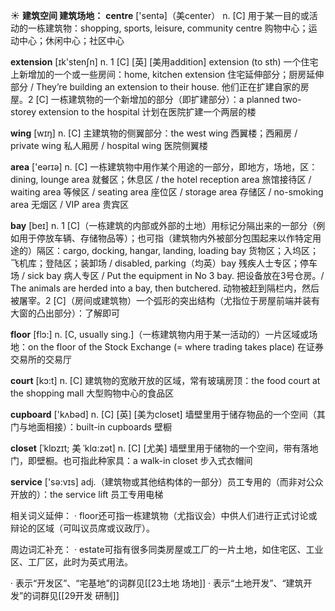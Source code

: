 ☀ <span class="category">**建筑空间 建筑场地：**</span>
<span class="vocabulary">**centre**</span> ['sentə]（美center）
<span class="definition">n. [C] 用于某一目的或活动的一栋建筑物：</span>shopping, sports, leisure, community centre 购物中心；运动中心；休闲中心；社区中心

<span class="vocabulary">**extension**</span> [ɪk'stenʃn] 
<span class="definition">n. 1 [C] [英] [美用addition] extension (to sth) 一个住宅上新增加的一个或一些房间：</span>home, kitchen extension 住宅延伸部分；厨房延伸部分 / They’re building an extension to their house. 他们正在扩建自家的房屋。<span class="definition">2 [C] 一栋建筑物的一个新增加的部分（即扩建部分）：</span>a planned two-storey extension to the hospital 计划在医院扩建一个两层的楼

<span class="vocabulary">**wing**</span> [wɪŋ] 
<span class="definition">n. [C] 主建筑物的侧翼部分：</span>the west wing 西翼楼；西厢房 / private wing 私人厢房 / hospital wing 医院侧翼楼

<span class="vocabulary">**area**</span> ['eərɪə] 
<span class="definition">n. [C] 一栋建筑物中用作某个用途的一部分，即地方，场地，区：</span>dining, lounge area 就餐区；休息区 / the hotel reception area 旅馆接待区 / waiting area 等候区 / seating area 座位区 / storage area 存储区 / no-smoking area 无烟区 / VIP area 贵宾区

<span class="vocabulary">**bay**</span> [beɪ] 
<span class="definition">n. 1 [C]（一栋建筑的内部或外部的土地）用标记分隔出来的一部分（例如用于停放车辆、存储物品等）；也可指（建筑物内外被部分包围起来以作特定用途的）隔区：</span>cargo, docking, hangar, landing, loading bay 货物区；入坞区；飞机库；登陆区；装卸场 / disabled, parking（均英）bay 残疾人士专区；停车场 / sick bay 病人专区 / Put the equipment in No 3 bay. 把设备放在3号仓房。/ The animals are herded into a bay, then butchered. 动物被赶到隔栏内，然后被屠宰。<span class="definition">2 [C]（房间或建筑物）一个弧形的突出结构（尤指位于房屋前端并装有大窗的凸出部分）：</span>了解即可

<span class="vocabulary">**floor**</span> [flɔ:] 
<span class="definition">n. [C, usually sing.]（一栋建筑物内用于某一活动的）一片区域或场地：</span>on the floor of the Stock Exchange (= where trading takes place) 在证券交易所的交易厅 

<span class="vocabulary">**court**</span> [kɔ:t] 
<span class="definition">n. [C] 建筑物的宽敞开放的区域，常有玻璃房顶：</span>the food court at the shopping mall 大型购物中心的食品区

<span class="vocabulary">**cupboard**</span> ['kʌbəd] 
<span class="definition">n. [C] [英] [美为closet] 墙壁里用于储存物品的一个空间（其门与地面相接）：</span>built-in cupboards 壁橱
           
<span class="vocabulary">**closet**</span> [ˈklɒzɪt; 美 ˈklɑ:zət]
<span class="definition">n. [C] [尤美] 墙壁里用于储物的一个空间，带有落地门，即壁橱。也可指此种家具：</span>a walk-in closet 步入式衣帽间

<span class="vocabulary">**service**</span> ['sə:vɪs] 
<span class="definition">adj.（建筑物或其他结构体的一部分）员工专用的（而非对公众开放的）：</span>the service lift 员工专用电梯

相关词义延伸：
· floor还可指一栋建筑物（尤指议会）中供人们进行正式讨论或辩论的区域（可叫议员席或议政厅）。

周边词汇补充：
· estate可指有很多同类房屋或工厂的一片土地，如住宅区、工业区、工厂区，此时为英式用法。

· 表示“开发区”、“宅基地”的词群见[[23土地 场地]]
· 表示“土地开发”、“建筑开发”的词群见[[29开发 研制]]
